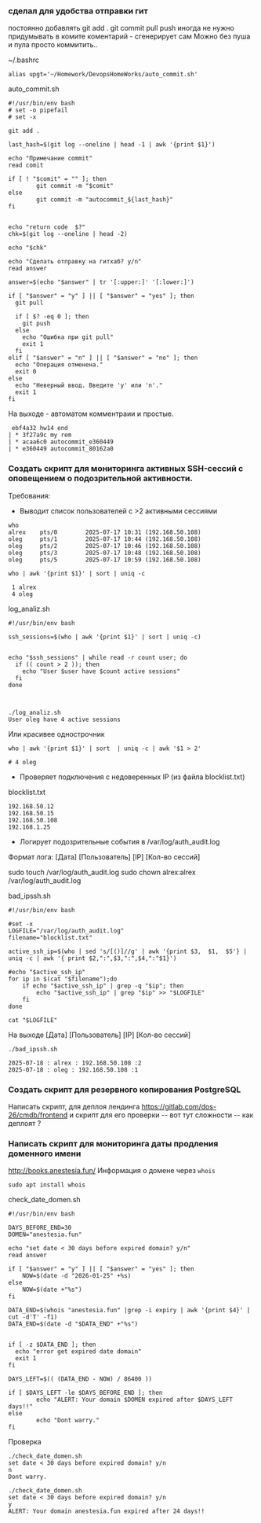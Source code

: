 ### сделал для удобства отправки гит

постоянно добавлять git add . git commit  pull push
иногда не нужно придумывать в комите коментарий - сгенерирует сам
Можно без пуша и пула просто коммитить..


~/.bashrc
```
alias upgt='~/Homework/DevopsHomeWorks/auto_commit.sh'
```

auto_commit.sh
```
#!/usr/bin/env bash
# set -o pipefail
# set -x

git add .

last_hash=$(git log --oneline | head -1 | awk '{print $1}')

echo "Примечание commit"
read comit

if [ ! "$comit" = "" ]; then
        git commit -m "$comit"
else
        git commit -m "autocommit_${last_hash}"
fi


echo "return code  $?"
chk=$(git log --oneline | head -2)

echo "$chk"

echo "Сделать отправку на гитхаб? y/n"
read answer

answer=$(echo "$answer" | tr '[:upper:]' '[:lower:]')

if [ "$answer" = "y" ] || [ "$answer" = "yes" ]; then
  git pull

  if [ $? -eq 0 ]; then
    git push
  else
    echo "Ошибка при git pull"
    exit 1
  fi
elif [ "$answer" = "n" ] || [ "$answer" = "no" ]; then
  echo "Операция отменена."
  exit 0
else
  echo "Неверный ввод. Введите 'y' или 'n'."
  exit 1
fi
```

На выходе - автоматом комментраии и простые.
```
 ebf4a32 hw14 end
| * 3f27a9c my rem
| * acaa6c0 autocommit_e360449
| * e360449 autocommit_80162a0

```



### Создать скрипт для мониторинга активных SSH-сессий с оповещением о подозрительной активности. 

Требования: 
- Выводит список пользователей с >2 активными сессиями 

```
who
alrex    pts/0        2025-07-17 10:31 (192.168.50.108)
oleg     pts/1        2025-07-17 10:44 (192.168.50.108)
oleg     pts/2        2025-07-17 10:46 (192.168.50.108)
oleg     pts/3        2025-07-17 10:48 (192.168.50.108)
oleg     pts/5        2025-07-17 10:59 (192.168.50.108)

who | awk '{print $1}' | sort | uniq -c

 1 alrex
 4 oleg
```


log_analiz.sh
```
#!/usr/bin/env bash

ssh_sessions=$(who | awk '{print $1}' | sort | uniq -c)


echo "$ssh_sessions" | while read -r count user; do
  if (( count > 2 )); then
    echo "User $user have $count active sessions"
  fi
done



./log_analiz.sh
User oleg have 4 active sessions
```

Или красивее однострочник
```
who | awk '{print $1}' | sort  | uniq -c | awk '$1 > 2'

# 4 oleg
```


- Проверяет подключения с недоверенных IP (из файла blocklist.txt) 

blocklist.txt
```
192.168.50.12
192.168.50.15
192.168.50.108
192.168.1.25
```

- Логирует подозрительные события в /var/log/auth_audit.log 


Формат лога:
[Дата] [Пользователь] [IP] [Кол-во сессий]


sudo touch /var/log/auth_audit.log
sudo chown alrex:alrex /var/log/auth_audit.log

bad_ipssh.sh
```
#!/usr/bin/env bash

#set -x
LOGFILE="/var/log/auth_audit.log"
filename="blocklist.txt"

active_ssh_ip=$(who | sed 's/[()]//g' | awk '{print $3,  $1,  $5'} | uniq -c | awk '{ print $2,":",$3,":",$4,":"$1}')

#echo "$active_ssh_ip"
for ip in $(cat "$filename");do
    if echo "$active_ssh_ip" | grep -q "$ip"; then
        echo "$active_ssh_ip" | grep "$ip" >> "$LOGFILE"
    fi
done

cat "$LOGFILE"

```
На выходе [Дата] [Пользователь] [IP] [Кол-во сессий]

```
./bad_ipssh.sh               

2025-07-18 : alrex : 192.168.50.108 :2
2025-07-18 : oleg : 192.168.50.108 :1

```


### Создать скрипт для резервного копирования PostgreSQL
Написать скрипт, для деплоя лендинга https://gitlab.com/dos-26/cmdb/frontend и скрипт для его проверки
 -- вот тут сложности -- как деплоят ?


### Написать скрипт для мониторинга даты продления доменного имени 
http://books.anestesia.fun/
Информация о домене через `whois`
```
sudo apt install whois
```

check_date_domen.sh
```
#!/usr/bin/env bash

DAYS_BEFORE_END=30
DOMEN="anestesia.fun"

echo "set date < 30 days before expired domain? y/n"
read answer

if [ "$answer" = "y" ] || [ "$answer" = "yes" ]; then
	NOW=$(date -d "2026-01-25" +%s)
else 
	NOW=$(date +"%s")
fi

DATA_END=$(whois "anestesia.fun" |grep -i expiry | awk '{print $4}' | cut -d'T' -f1)
DATA_END=$(date -d "$DATA_END" +"%s")


if [ -z $DATA_END ]; then
  echo "error get expired date domain"
  exit 1
fi

DAYS_LEFT=$(( (DATA_END - NOW) / 86400 ))

if [ $DAYS_LEFT -le $DAYS_BEFORE_END ]; then
        echo "ALERT: Your domain $DOMEN expired after $DAYS_LEFT days!!"
else
        echo "Dont warry."
fi
```
Проверка
```
./check_date_domen.sh
set date < 30 days before expired domain? y/n
n
Dont warry.

./check_date_domen.sh
set date < 30 days before expired domain? y/n
y
ALERT: Your domain anestesia.fun expired after 24 days!!

```